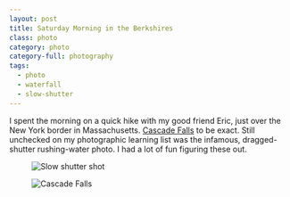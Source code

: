 ```yaml
---
layout: post
title: Saturday Morning in the Berkshires
class: photo
category: photo
category-full: photography
tags:
  - photo
  - waterfall
  - slow-shutter
---
```


I spent the morning on a quick hike with my good friend Eric, just over the New York border in Massachusetts. [Cascade Falls](http://berkshirehiking.com/hikes/the_cascades.html) to be exact. Still unchecked on my photographic learning list was the infamous, dragged-shutter rushing-water photo. I had a lot of fun figuring these out.

<figure>
  <img src="/img/cascade-1-240.jpg" sizes="100vw" srcset="/img/cascade-1-800.jpg 640w, /img/cascade-1-1024.jpg 800w, /img/cascade-1-1600.jpg 1024w" alt="Slow shutter shot">
</figure>

<figure>
  <img src="/img/cascade-2-240.jpg" sizes="100vw" srcset="/img/cascade-2-800.jpg 640w, /img/cascade-2-1024.jpg 800w, /img/cascade-2-1600.jpg 1024w" alt="Cascade Falls">
</figure>
